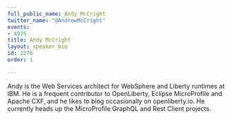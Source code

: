 ```yaml
---
full_public_name: Andy McCright
twitter_name: "@AndrewMcCright"
events:
- 4975
title: Andy McCright
layout: speaker_bio
id: 2276
order: 1

---
```

Andy is the Web Services architect for WebSphere and Liberty runtimes at IBM. He is a frequent contributor to OpenLiberty, Eclipse MicroProfile and Apache CXF, and he likes to blog occasionally on openliberty.io.  He currently heads up the MicroProfile GraphQL and Rest Client projects.